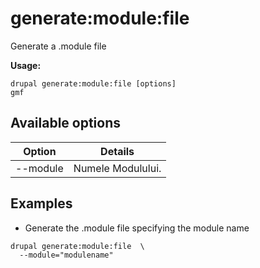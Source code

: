 # generate:module:file
Generate a .module file

**Usage:**
```
drupal generate:module:file [options]
gmf
```

## Available options
Option | Details
-------|-------------
--module | Numele Modulului.

## Examples
* Generate the .module file specifying the module name
```
drupal generate:module:file  \
  --module="modulename"
```
